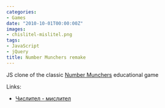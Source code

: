```yaml
---
categories:
- Games
date: "2010-10-01T00:00:00Z"
images:
- chislitel-mislitel.png
tags:
- JavaScript
- jQuery
title: Number Munchers remake
---
```


JS clone of the classic [Number Munchers](http://en.wikipedia.org/wiki/Number_Munchers) educational game

Links:

* [Числител - мислител](http://igrii.com/chislitel_mislitel/)
